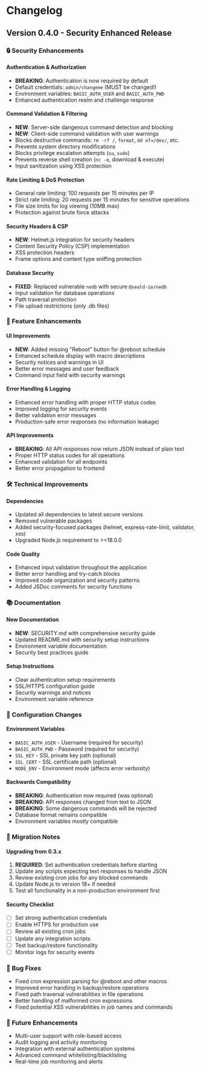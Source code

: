 # Changelog

## Version 0.4.0 - Security Enhanced Release

### 🔒 Security Enhancements

#### Authentication & Authorization
- **BREAKING**: Authentication is now required by default
- Default credentials: `admin/changeme` (MUST be changed!)
- Environment variables: `BASIC_AUTH_USER` and `BASIC_AUTH_PWD`
- Enhanced authentication realm and challenge response

#### Command Validation & Filtering
- **NEW**: Server-side dangerous command detection and blocking
- **NEW**: Client-side command validation with user warnings
- Blocks destructive commands: `rm -rf /`, `format`, `dd of=/dev/`, etc.
- Prevents system directory modifications
- Blocks privilege escalation attempts (`su`, `sudo`)
- Prevents reverse shell creation (`nc -e`, download & execute)
- Input sanitization using XSS protection

#### Rate Limiting & DoS Protection
- General rate limiting: 100 requests per 15 minutes per IP
- Strict rate limiting: 20 requests per 15 minutes for sensitive operations
- File size limits for log viewing (10MB max)
- Protection against brute force attacks

#### Security Headers & CSP
- **NEW**: Helmet.js integration for security headers
- Content Security Policy (CSP) implementation
- XSS protection headers
- Frame options and content type sniffing protection

#### Database Security
- **FIXED**: Replaced vulnerable `nedb` with secure `@seald-io/nedb`
- Input validation for database operations
- Path traversal protection
- File upload restrictions (only .db files)

### 🚀 Feature Enhancements

#### UI Improvements
- **NEW**: Added missing "Reboot" button for @reboot schedule
- Enhanced schedule display with macro descriptions
- Security notices and warnings in UI
- Better error messages and user feedback
- Command input field with security warnings

#### Error Handling & Logging
- Enhanced error handling with proper HTTP status codes
- Improved logging for security events
- Better validation error messages
- Production-safe error responses (no information leakage)

#### API Improvements
- **BREAKING**: All API responses now return JSON instead of plain text
- Proper HTTP status codes for all operations
- Enhanced validation for all endpoints
- Better error propagation to frontend

### 🛠️ Technical Improvements

#### Dependencies
- Updated all dependencies to latest secure versions
- Removed vulnerable packages
- Added security-focused packages (helmet, express-rate-limit, validator, xss)
- Upgraded Node.js requirement to >=18.0.0

#### Code Quality
- Enhanced input validation throughout the application
- Better error handling and try-catch blocks
- Improved code organization and security patterns
- Added JSDoc comments for security functions

### 📚 Documentation

#### New Documentation
- **NEW**: SECURITY.md with comprehensive security guide
- Updated README.md with security setup instructions
- Environment variable documentation
- Security best practices guide

#### Setup Instructions
- Clear authentication setup requirements
- SSL/HTTPS configuration guide
- Security warnings and notices
- Environment variable reference

### 🔧 Configuration Changes

#### Environment Variables
- `BASIC_AUTH_USER` - Username (required for security)
- `BASIC_AUTH_PWD` - Password (required for security)
- `SSL_KEY` - SSL private key path (optional)
- `SSL_CERT` - SSL certificate path (optional)
- `NODE_ENV` - Environment mode (affects error verbosity)

#### Backwards Compatibility
- **BREAKING**: Authentication now required (was optional)
- **BREAKING**: API responses changed from text to JSON
- **BREAKING**: Some dangerous commands will be rejected
- Database format remains compatible
- Environment variables mostly compatible

### 🚨 Migration Notes

#### Upgrading from 0.3.x
1. **REQUIRED**: Set authentication credentials before starting
2. Update any scripts expecting text responses to handle JSON
3. Review existing cron jobs for any blocked commands
4. Update Node.js to version 18+ if needed
5. Test all functionality in a non-production environment first

#### Security Checklist
- [ ] Set strong authentication credentials
- [ ] Enable HTTPS for production use
- [ ] Review all existing cron jobs
- [ ] Update any integration scripts
- [ ] Test backup/restore functionality
- [ ] Monitor logs for security events

### 🐛 Bug Fixes
- Fixed cron expression parsing for @reboot and other macros
- Improved error handling in backup/restore operations
- Fixed path traversal vulnerabilities in file operations
- Better handling of malformed cron expressions
- Fixed potential XSS vulnerabilities in job names and commands

### 🔮 Future Enhancements
- Multi-user support with role-based access
- Audit logging and activity monitoring
- Integration with external authentication systems
- Advanced command whitelisting/blacklisting
- Real-time job monitoring and alerts

